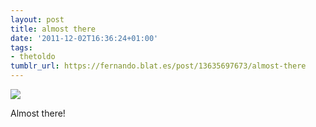 ```yaml
---
layout: post
title: almost there
date: '2011-12-02T16:36:24+01:00'
tags:
- thetoldo
tumblr_url: https://fernando.blat.es/post/13635697673/almost-there
---
```

 ![](/tumblr_files/tumblr_lvl20oXSwq1qz4y16o1_250.png)  

Almost there!
